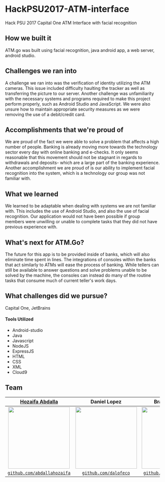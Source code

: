 # HackPSU2017-ATM-interface
Hack PSU 2017 Capital One ATM Interface with facial recognition

## How we built it
ATM.go was built using facial recognition, java android app, a web server, android studio.

## Challenges we ran into
A challenge we ran into was the verification of identity utilizing the ATM cameras. This issue included difficulty haulting the tracker as well as transferring the picture to our server. Another challenge was unfamiliarity with the necessary systems and programs required to make this project perform properly, such as Android Studio and JavaScript. We were also unsure how to maintain appropriate security measures as we were removing the use of a debit/credit card.

## Accomplishments that we're proud of
We are proud of the fact we were able to solve a problem that affects a high number of people. Banking is already moving more towards the technology sector every day with online banking and e-checks. It only seems reasonable that this movement should not be stagnant in regards to withdrawals and deposits- which are a large part of the banking experience. Another accomplishment we are proud of is our ability to implement facial recognition into the system, which is a technology our group was not familiar with.

## What we learned
We learned to be adaptable when dealing with systems we are not familiar with. This includes the use of Android Studio, and also the use of facial recognition. Our application would not have been possible if group members were unwilling or unable to complete tasks that they did not have previous experience with.

## What's next for ATM.Go?
The future for this app is to be provided inside of banks, which will also eliminate time spent in lines. The integrations of consoles within the banks that act similarly to ATMs will ease the process of banking. While tellers can still be available to answer questions and solve problems unable to be solved by the machine, the consoles can instead do many of the routine tasks that consume much of current teller's work days.

## What challenges did we pursue?
Capital One, JetBrains

#### Tools Utilized
<ul>
  <li>Android-studio</li>
  <li>Java</li>
  <li>Javascript</li>
  <li>NodeJS</li>
  <li>ExpressJS</li>
  <li>HTML</li>
  <li>CSS</li>
  <li>XML</li>
  <li>Cloud9</li>
</ul>

## Team 

| <a href="http://hozaifaabdalla.com" target="_blank">**Hozaifa Abdalla**</a> | **Daniel Lopez** | **Brandon Bench** | **Manan Patel** | **Fernando Carrillo** | **Morgan Atterholt** | **Aidan Chaviatti** |  
| :---: |:---:| :---:| :---:| :---:| :---:| :---:| 
| <a href="http://hozaifaabdalla.com" target="_blank"><img src="https://cloud.githubusercontent.com/assets/10437615/14451031/7b62c078-0051-11e6-8f79-1cae306401b7.gif" width="200"></a> | <img src="https://scontent.xx.fbcdn.net/v/t1.0-9/13880356_10157316489290455_5572522824514603545_n.jpg?oh=218f7d30e03456cc59f620f636f49833&oe=597CF485" width="200"> | <img src="https://scontent.xx.fbcdn.net/v/t1.0-9/15966193_10208338322072449_4906497773535915761_n.jpg?oh=a06ea92b4444596c9f094b1c0c2670f7&oe=598FE16A" height="200">  | <img src="https://scontent.xx.fbcdn.net/v/t1.0-9/1045173_10151521564797424_1579685323_n.jpg?oh=88c3b81272187d5afd40ed01f99ebc6f&oe=59812335" height="200">  | <img src="https://scontent.xx.fbcdn.net/v/t31.0-8/s960x960/17192098_10158549634680413_3302703781103056843_o.jpg?oh=49f18263d4d383a370af7c6dbf1eeb89&oe=5951C53C" height="200">  |  <img src="" height="200">  | <img src="" height="200">  |
| <a href="http://github.com/abdallahozaifa" target="_blank">`github.com/abdallahozaifa`</a> | <a href="https://github.com/dalofeco" target="_blank">`github.com/dalofeco`</a> | <a href="" target="_blank">`github.com/BrandonBench`</a> | <a href="" target="_blank">`github.com/MananPatel`</a> | <a href="" target="_blank">`github.com/fernando`</a> | <a href="" target="_blank">`github.com/MorganAtterholt`</a> | <a href="" target="_blank">`github.com/AidanChaviatti`</a> |

